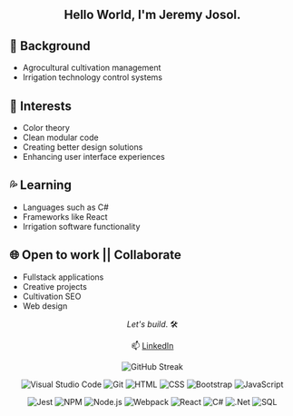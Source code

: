 <div align="center">
  
## Hello World, I'm Jeremy Josol.

<span align="left">
  
## 🌱 Background 
- Agrocultural cultivation management
- Irrigation technology control systems
## 👀 Interests
- Color theory
- Clean modular code
- Creating better design solutions
- Enhancing user interface experiences
## 💦 Learning
- Languages such as C#
- Frameworks like React
- Irrigation software functionality
## 🌐 Open to work || Collaborate
- Fullstack applications
- Creative projects 
- Cultivation SEO
- Web design 
</span>

_Let's build_. 🛠️ 

📫 [LinkedIn](https://www.linkedin.com/in/jeremyjosol/)

![GitHub Streak](https://streak-stats.demolab.com?user=jeremyjosol&theme=tokyonight-duo&border_radius=6.5&date_format=j%2Fn%5B%2FY%5D&hide_current_streak=true_longest_streak=true)

![Visual Studio Code](https://img.shields.io/badge/Visual_Studio_Code-0078d7?style=for-the-badge&logo=visual-studio&logoColor=white)
![Git](https://img.shields.io/badge/git-%23F05033.svg?style=for-the-badge&logo=git&logoColor=white)
![HTML](https://img.shields.io/badge/HTML-e34c26?style=for-the-badge&logo=html5&logoColor=white)
![CSS](https://img.shields.io/badge/CSS-264de4?style=for-the-badge&logo=css3&logoColor=white)
![Bootstrap](https://img.shields.io/badge/Bootstrap-563d7c?style=for-the-badge&logo=bootstrap&logoColor=white)
![JavaScript](https://img.shields.io/badge/JavaScript-F0DB4F?style=for-the-badge&logo=javascript&logoColor=white)

![Jest](https://img.shields.io/badge/-jest-%23C21325?style=for-the-badge&logo=jest&logoColor=white)
![NPM](https://img.shields.io/badge/NPM-%23CB3837.svg?style=for-the-badge&logo=npm&logoColor=white)
![Node.js](https://img.shields.io/badge/Node.js-3C873A?style=for-the-badge&logo=node.js&logoColor=white)
![Webpack](https://img.shields.io/badge/webpack-%238DD6F9.svg?style=for-the-badge&logo=webpack&logoColor=black)
![React](https://img.shields.io/badge/React-61DBFB?style=for-the-badge&logo=react&logoColor=white)
![C#](https://img.shields.io/badge/C%23-A179DC?style=for-the-badge&logo=c-sharp&logoColor=white)
![.Net](https://img.shields.io/badge/.NET-5C2D91?style=for-the-badge&logo=.net&logoColor=white)
![SQL](https://img.shields.io/badge/SQL-00758F?style=for-the-badge&logo=mysql&logoColor=white)

</div>

<!---
jeremyjosol/jeremyjosol is a ✨ special ✨ repository because its `README.md` (this file) appears on your GitHub profile.
You can click the Preview link to take a look at your changes.
--->
